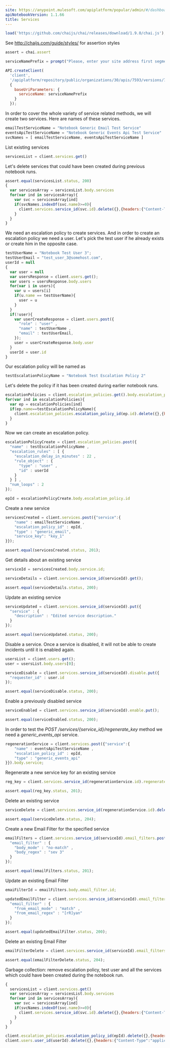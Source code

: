 ```yaml
---
site: https://anypoint.mulesoft.com/apiplatform/popular/admin/#/dashboard/apis/7593/versions/7719/portal/pages/6600/preview
apiNotebookVersion: 1.1.66
title: Services
---
```


```javascript
load('https://github.com/chaijs/chai/releases/download/1.9.0/chai.js');
```

See http://chaijs.com/guide/styles/ for assertion styles

```javascript
assert = chai.assert
```

```javascript
serviceNamePrefix = prompt("Please, enter your site address first segment. For example, for site address 'http://www.acme-co.pagerduty.com' enter 'acme-co'.");
```

```javascript
API.createClient(
  'client',
  '/apiplatform/repository/public/organizations/30/apis/7593/versions/7719/definition',
  {
    baseUriParameters: {
      serviceName: serviceNamePrefix
    }
  });
```

In order to cover the whole variety of service related methods, we will create two services. Here are names of these services.

```javascript
emailTestServiceName = "Notebook Generic Email Test Service"
eventsApiTestServiceName = "Notebook Generic Events Api Test Service"
svcNames = [ emailTestServiceName, eventsApiTestServiceName ]
```

List existing services

```javascript
servicesList = client.services.get()
```

Let's delete services that could have been created during previous notebook runs.

```javascript
assert.equal(servicesList.status, 200)
{
  var servicesArray = servicesList.body.services
  for(var ind in servicesArray){
    var svc = servicesArray[ind]
    if(svcNames.indexOf(svc.name)>=0){
      client.services.service_id(svc.id).delete({},{headers:{"Content-Type":"application/json"}});
    }
  }
}
```

We need an escalation policy to create services.
And in order to create an escalation policy we need a user.
Let's pick the test user if he already exists or create him in the opposite case.

```javascript
testUserName = "Notebook Test User 3";
testUserEmail = "test_user_3@somehost.com",
userId = null
{
  var user = null
  var usersResponse = client.users.get();
  var users = usersResponse.body.users
  for(var i in users){
    var u = users[i]
    if(u.name == testUserName){
      user = u
    }
  }
  if(!user){
    var userCreateResponse = client.users.post({
      "role" : "user" ,
      "name" : testUserName ,
      "email" : testUserEmail,
    });
    user = userCreateResponse.body.user
  }
  userId = user.id
}
```

Our escalation policy will be named as

```javascript
testEscalationPolicyName = "Notebook Test Escalation Policy 2"
```

Let's delete the policy if it has been created during earlier notebook runs.

```javascript
escalationPolicies = client.escalation_policies.get().body.escalation_policies
for(var ind in escalationPolicies){
  var ep = escalationPolicies[ind]
  if(ep.name==testEscalationPolicyName){
    client.escalation_policies.escalation_policy_id(ep.id).delete({},{headers:{"Content-Type":"application/json"}});
  }
}
```

Now we can create an escalation policy.

```javascript
escalationPolicyCreate = client.escalation_policies.post({
  "name" : testEscalationPolicyName ,
  "escalation_rules" : [ {
    "escalation_delay_in_minutes" : 22 ,
    "rule_object" : {
      "type" : "user" ,
      "id" : userId
    }
  } ] ,
  "num_loops" : 2
});
```

```javascript
epId = escalationPolicyCreate.body.escalation_policy.id
```

Create a new service

```javascript
servicesCreated = client.services.post({"service":{
    "name" : emailTestServiceName ,
    "escalation_policy_id" : epId,
    "type" : "generic_email",
    "service_key": "key_1"
}});
```

```javascript
assert.equal(servicesCreated.status, 201);
```

Get details about an existing service

```javascript
serviceId = servicesCreated.body.service.id;
```

```javascript
serviceDetails = client.services.service_id(serviceId).get();
```

```javascript
assert.equal(serviceDetails.status, 200);
```

Update an existing service

```javascript
serviceUpdated = client.services.service_id(serviceId).put({
  "service" : {
    "description" : "Edited service description."
  }
});
```

```javascript
assert.equal(serviceUpdated.status, 200);
```

Disable a service. Once a service is disabled, it will not be
able to create incidents until it is enabled again.

```javascript
usersList = client.users.get();
user = usersList.body.users[0];
```

```javascript
serviceDisable = client.services.service_id(serviceId).disable.put({
  "requester_id" : user.id
});
```

```javascript
assert.equal(serviceDisable.status, 200);
```

Enable a previously disabled service

```javascript
serviceEnabled = client.services.service_id(serviceId).enable.put();
```

```javascript
assert.equal(serviceEnabled.status, 200);
```

In order to test the _POST /services/{service_id}/regenerate_key_ method we need a _generic_events_api_ service.

```javascript
regenerationService = client.services.post({"service":{
    "name" : eventsApiTestServiceName ,
    "escalation_policy_id" : epId,
    "type" : "generic_events_api"
}}).body.service;
```

Regenerate a new service key for an existing service

```javascript
reg_key = client.services.service_id(regenerationService.id).regenerate_key.post();
```

```javascript
assert.equal(reg_key.status, 201);
```

Delete an existing service

```javascript
serviceDelete = client.services.service_id(regenerationService.id).delete({},{headers:{"Content-Type":"application/json"}});
```

```javascript
assert.equal(serviceDelete.status, 204);
```


Create a new Email Filter for the specified service

```javascript
emailFilters = client.services.service_id(serviceId).email_filters.post({
  "email_filter" : {
    "body_mode" : "no-match" ,
    "body_regex" : "sev 3"
  }
});
```

```javascript
assert.equal(emailFilters.status, 201);
```

Update an existing Email Filter

```javascript
emaiFilterId = emailFilters.body.email_filter.id;
```

```javascript
updatedEmailFilter = client.services.service_id(serviceId).email_filters.id(emaiFilterId).put({
  "email_filter" : {
    "from_email_mode" : "match" ,
    "from_email_regex" : "[rR]yan"
  }
});
```

```javascript
assert.equal(updatedEmailFilter.status, 200);
```

Delete an existing Email Filter

```javascript
emailFilterDelete = client.services.service_id(serviceId).email_filters.id(emaiFilterId).delete({},{headers:{"Content-Type":"application/json"}});
```

```javascript
assert.equal(emailFilterDelete.status, 204);
```

Garbage collection: remove escalation policy, test user and all the services which could have been created during the notebook run.

```javascript
{
  servicesList = client.services.get()
  var servicesArray = servicesList.body.services
  for(var ind in servicesArray){
    var svc = servicesArray[ind]
    if(svcNames.indexOf(svc.name)>=0){
      client.services.service_id(svc.id).delete({},{headers:{"Content-Type":"application/json"}});
    }
  }
}

client.escalation_policies.escalation_policy_id(epId).delete({},{headers:{"Content-Type":"application/json"}});
client.users.user_id(userId).delete({},{headers:{"Content-Type":"application/json"}});
```